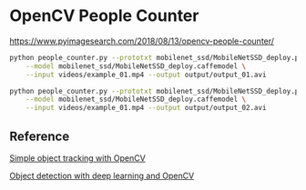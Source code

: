 # OpenCV People Counter

https://www.pyimagesearch.com/2018/08/13/opencv-people-counter/

```bash
python people_counter.py --prototxt mobilenet_ssd/MobileNetSSD_deploy.prototxt \
	--model mobilenet_ssd/MobileNetSSD_deploy.caffemodel \
	--input videos/example_01.mp4 --output output/output_01.avi

python people_counter.py --prototxt mobilenet_ssd/MobileNetSSD_deploy.prototxt \
	--model mobilenet_ssd/MobileNetSSD_deploy.caffemodel \
	--input videos/example_01.mp4 --output output/output_02.avi
```

## Reference

[Simple object tracking with OpenCV](https://www.pyimagesearch.com/2018/07/23/simple-object-tracking-with-opencv/)

[Object detection with deep learning and OpenCV](https://www.pyimagesearch.com/2017/09/11/object-detection-with-deep-learning-and-opencv/)
